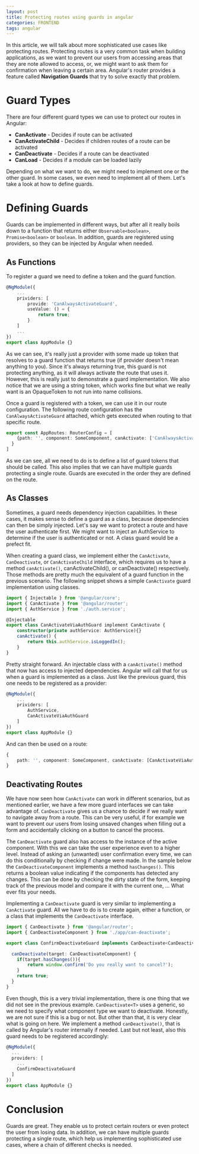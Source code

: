 ```yaml
---
layout: post
title: Protecting routes using guards in angular
categories: FRONTEND
tags: angular
---
```


In this article, we will talk about more sophisticated use cases like protecting routes. Protecting routes is a very common task when building applications, as we want to prevent our users from accessing areas that they are note allowed to access, or, we might want to ask them for confirmation when leaving a certain area. Angular's router provides a feature called **Navigation Guards** that try to solve exactly that problem.

# Guard Types

There are four different guard types we can use to protect our routes in Angular:

* **CanActivate** - Decides if route can be activated
* **CanActivateChild** - Decides if children routes of a route can be activated
* **CanDeactivate** - Decides if a route can be deactivated
* **CanLoad** - Decides if a module can be loaded lazily

Depending on what we want to do, we might need to implement one or the other guard. In some cases, we even need to implement all of them. Let's take a look at how to define guards.

# Defining Guards

Guards can be implemented in different ways, but after all it really boils down to a function that returns either `Observable<boolean>`, `Promise<boolean>` or `boolean`. In addition, guards are registered using providers, so they can be injected by Angular when needed.

## As Functions 

To register a guard we need to define a token and the guard function. 

```typescript
@NgModule({
    ...
    prividers: [
        provide: 'CanAlwaysActivateGuard',
        useValue: () = {
            return true;
        }
    ]
    ...
})
export class AppModule {}
```

As we can see, it's really just a provider with some made up token that resolves to a guard function that returns true (if provider doesn't mean anything to you). Since it's always returning true, this guard is not protecting anything, as it will always activate the route that uses it. However, this is really just to demonstrate a guard implementation. We also notice that we are using a string token, which works fine but what we really want is an OpaqueToken to not run into name collisions.

Once a guard is registered with a token, we can use it in our route configuration. The following route configuration has the `CanAlwaysActivateGuard` attached, which gets executed when routing to that specific route.

```typescript
export const AppRoutes: RouterConfig = [
    {path: '', component: SomeComponent, canActivate: ['CanAlwaysActivateGuard']
  }
]
```

As we can see, all we need to do is to define a list of guard tokens that should be called. This also implies that we can have multiple guards protecting a single route. Guards are executed in the order they are defined on the route.

## As Classes

Sometimes, a guard needs dependency injection capabilities. In these cases, it makes sense to define a guard as a class, because dependencies can then be simply injected. Let's say we want to protect a route and have the user authenticate first. We might want to inject an AuthService to determine if the user is authenticated or not. A class guard would be a prefect fit.

When creating a guard class, we implement either the `CanActivate`, `CanDeactivate`, or `CanActivateChild` interface, which requires us to have a method `canActivate()`, canActivateChild(), or canDeactivate() respectively. Those methods are pretty much the equivalent of a guard function in the previous scenario. The following snippet shows a simple `CanActivate` guard implementation using classes.

```typescript
import { Injectable } from '@angular/core';
import { CanActivate } from '@angular/router';
import { AuthService } from './auth.service';

@Injectable
export class CanActivateViaAuthGuard implement CanActivate {
    constructor(private authService: AuthService){}
    canActivate() {
        return this.authService.isLoggedIn();
    }
}
```

Pretty straight forward. An injectable class with a `canActivate()` method that now has access to injected dependencies. Angular will call that for us when a guard is implemented as a class. Just like the previous guard, this one needs to be registered as a provider:

```typescript
@NgModule({
    ...
    prividers: [
    	AuthService,
    	CanActivateViaAuthGuard
    ]
})
export class AppModule {}
```

And can then be used on a route:

```typescript
{
	path: '', component: SomeComponent, canActivate: [CanActivateViaAuthGuard]
}
```

## Deactivating Routes

We have now seen how `CanActivate` can work in different scenarios, but as mentioned earlier, we have a few more guard interfaces we can take advantage of. `CanDeactivate` gives us  a chance to decide if we really want to navigate away from a route. This can be very useful, if for example we want to prevent our users from losing unsaved changes when filling out a form and accidentally clicking on a button to cancel the process.

The `CanDeactivate` guard also has access to the instance of the active component. With this we can take the user experience even to a higher level. Instead of asking an (unwanted) user confirmation every time, we can do this conditionally by checking if change were made. In the sample below the `CanDeactivateComponent` implements a method `hasChanges()`. This returns a boolean value indicating if the components has detected any changes. This can be done by checking the dirty state of the form, keeping track of the previous model and compare it with the current one, … What ever fits your needs.

Implementing a `CanDeactivate` guard is very similar to implementing a `CanActivate` guard. All we have to do is to create again, either a function, or a class that implements the `CanDeactivate` interface.

```typescript
import { CanDeactivate } from '@angular/router';
import { CanDeactivateComponent } from './app/can-deactivate';

export class ConfirmDeactivateGuard implements CanDeactivate<CanDeactivateComponent> {

  canDeactivate(target: CanDeactivateComponent) {
    if(target.hasChanges()){
        return window.confirm('Do you really want to cancel?');
    }
    return true;
  }
}
```

Even though, this is a very trivial implementation, there is one thing that we did not see in the previous example. `CanDeactivate<T>` uses a generic, so we need to specify what component type we want to deactivate. Honestly, we are not sure if this is a bug or not. But other than that, it is very clear what is going on here. We implement a method `canDeactivate()`, that is called by Angular's router internally if needed. Last but not least, also this guard needs to be registered accordingly:

```typescript
@NgModule({
  ...
  providers: [
    ...
    ConfirmDeactivateGuard
  ]
})
export class AppModule {}
```

# Conclusion

Guards are great. They enable us to protect certain routers or even protect the user from losing data. In addition, we can have multiple guards protecting a single route, which help us implementing sophisticated use cases, where a chain of different checks is needed.